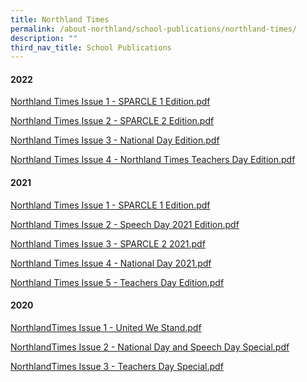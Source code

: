 ```yaml
---
title: Northland Times
permalink: /about-northland/school-publications/northland-times/
description: ""
third_nav_title: School Publications
---
```

<h4><strong>2022</strong></h4>
<p><a href="/files/Northland%20Times%20Issue%201%20-%20SPARCLE%201%20Edition.pdf">Northland Times Issue 1 - SPARCLE 1 Edition.pdf</a></p>
<p><a href="/files/Northland%20Times%20Issue%202%20-%20SPARCLE%202%20Edition.pdf">Northland Times Issue 2 - SPARCLE 2 Edition.pdf</a></p>
<p><a href="/files/Northland%20Times%20Issue%203%20-%20National%20Day%20Edition.pdf">Northland Times Issue 3 - National Day Edition.pdf</a></p>
<p><a href="/files/Northland%20Times%20Issue%204%20-%20Northland%20Times%20Teachers%20Day%20Edition.pdf">Northland Times Issue 4 - Northland Times Teachers Day Edition.pdf</a></p>
<h4><strong>2021&nbsp;</strong></h4>
<p><a href="/files/Northland%20Times%20Issue%201%20-%20SPARCLE%201%20Edition.pdf">Northland Times Issue 1 - SPARCLE 1 Edition.pdf</a></p>
<p><a href="/files/Northland%20Times%20Issue%202%20-%20Speech%20Day%202021%20Edition.pdf">Northland Times Issue 2 - Speech Day 2021 Edition.pdf</a></p>
<p><a href="/files/Northland%20Times%20Issue%203%20-%20SPARCLE%202%202021.pdf">Northland Times Issue 3 - SPARCLE 2 2021.pdf</a></p>
<p><a href="/files/Northland%20Times%20Issue%204%20-%20National%20Day%202021.pdf">Northland Times Issue 4 - National Day 2021.pdf</a></p>
<p><a href="/files/Northland%20Times%20Issue%205%20-%20Teachers%20Day%20Edition.pdf">Northland Times Issue 5 - Teachers Day Edition.pdf</a></p>
<h4><strong>2020</strong></h4>
<p><a href="/files/NorthlandTimes%20Issue%201%20-%20United%20We%20Stand.pdf">NorthlandTimes Issue 1 - United We Stand.pdf</a></p>
<p><a href="/files/NorthlandTimes%20Issue%202%20-%20National%20Day%20and%20Speech%20Day%20Special.pdf">NorthlandTimes Issue 2 - National Day and Speech Day Special.pdf</a></p>
<p><a href="/files/NorthlandTimes%20Issue%203%20-%20Teachers%20Day%20Special.pdf">NorthlandTimes Issue 3 - Teachers Day Special.pdf</a></p>
</div>